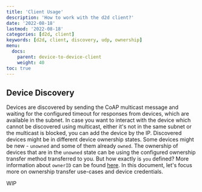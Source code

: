 ```yaml
---
title: 'Client Usage'
description: 'How to work with the d2d client?'
date: '2022-08-18'
lastmod: '2022-08-18'
categories: [d2d, client]
keywords: [d2d, client, discovery, udp, ownership]
menu:
  docs:
    parent: device-to-device-client
    weight: 40
toc: true
---
```


## Device Discovery

Devices are discovered by sending the CoAP multicast message and waiting for the configured timeout for responses from devices, which are available in the subnet. In case you want to interact with the device which cannot be discovered using multicast, either it's not in the same subnet or the multicast is blocked, you can add the device by the IP.
Discovered devices might be in different device ownership states. Some devices might be new - `unowned` and some of them already `owned`. The ownership of devices that are in the `unowned` state can be using the configured ownership transfer method transferred to you. But how exactly is `you` defined? More information about `ownerID` can be found [here](). In this document, let's focus more on ownership transfer use-cases and device credentials.

WIP